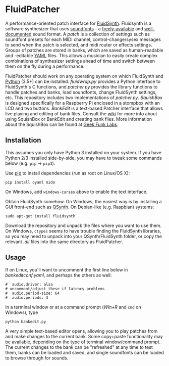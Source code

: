 # FluidPatcher
 A performance-oriented patch interface for [FluidSynth](http://www.fluidsynth.org). Fluidsynth is a software synthesizer that uses [soundfonts](https://en.wikipedia.org/wiki/SoundFont) - a [freely-available](https://duckduckgo.com/?q=free+soundfonts) and [well-documented](http://www.synthfont.com/sfspec24.pdf) sound format. A *patch* is a collection of settings such as soundfont presets for each MIDI channel, control-change/sysex messages to send when the patch is selected, and midi router or effects settings. Groups of patches are stored in banks, which are saved as human-readable and -editable [YAML](https://yaml.org/) files. This allows a musician to easily create complex combinations of synthesizer settings ahead of time and switch between them on the fly during a performance.

FluidPatcher should work on any operating system on which FluidSynth and [Python](https://python.org) (3.5+) can be installed. *fluidwrap.py* provides a Python interface to FluidSynth's C functions, and *patcher.py* provides the library functions to handle patches and banks, load soundfonts, change FluidSynth settings, etc. This repository includes two implementations of *patcher.py*. *SquishBox* is designed specifically for a Raspberry Pi enclosed in a stompbox with an LCD and two buttons. *BankEdit* is a text-based Patcher interface that allows live playing and editing of bank files. Consult the [wiki](https://github.com/albedozero/fluidpatcher/wiki) for more info about using SquishBox or BankEdit and creating bank files. More information about the SquishBox can be found at [Geek Funk Labs](https://geekfunklabs.com/hardware/).

## Installation
This assumes you only have Python 3 installed on your system. If you have Python 2/3 installed side-by-side, you may have to tweak some commands below (e.g. `pip` -> `pip3`).

Use [pip](http://packaging.python.org/key_projects/#pip) to install dependencies (run as root on Linux/OS X):
```
pip install oyaml mido
```
On Windows, add `windows-curses` above to enable the text interface.

Obtain FluidSynth somehow. On Windows, the easiest way is by installing a GUI front-end such as [QSynth](https://qsynth.sourceforge.io/). On Debian-like (e.g. Raspbian) systems:
```
sudo apt-get install fluidsynth
```
Download the repository and unpack the files where you want to use them. On Windows, `ctypes` seems to have trouble finding the FluidSynth libraries, so you may need to unpack into your QSynth/FluidSynth folder, or copy the relevant *.dll* files into the same directory as FluidPatcher.

## Usage
If on Linux, you'll want to uncomment the first line below in *bankeditconf.yaml*, and perhaps the others as well:
```
#  audio.driver: alsa
# uncomment/adjust these if latency problems
#  audio.period-size: 64
#  audio.periods: 3
```
In a terminal window or at a command prompt (*Win+R* and `cmd` on Windows), type
```
python bankedit.py
```
A very simple text-based editor opens, allowing you to play patches from and make changes to the current bank. Some copy+paste functionality may be available, depending on the type of terminal window/command prompt. The current changes to the bank can be "refreshed" at any time to test them, banks can be loaded and saved, and single soundfonts can be loaded to browse through for sounds.
